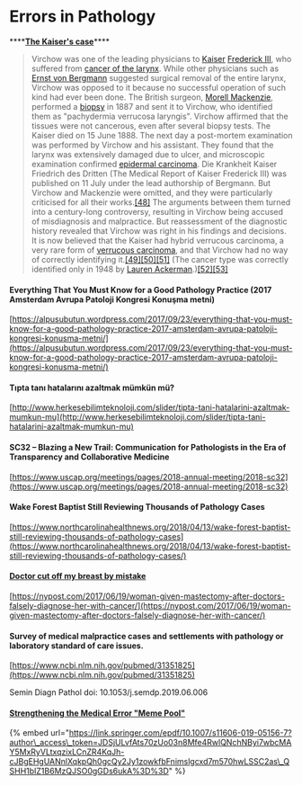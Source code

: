 # Errors in Pathology

\*\*\*\*[**The Kaiser's case**](https://en.wikipedia.org/wiki/Rudolf_Virchow#The_Kaiser's_case)\*\*\*\*

> Virchow was one of the leading physicians to [Kaiser](https://en.wikipedia.org/wiki/Kaiser) [Frederick III](https://en.wikipedia.org/wiki/Frederick_III,_German_Emperor), who suffered from [cancer of the larynx](https://en.wikipedia.org/wiki/Laryngeal_cancer). While other physicians such as [Ernst von Bergmann](https://en.wikipedia.org/wiki/Ernst_von_Bergmann) suggested surgical removal of the entire larynx, Virchow was opposed to it because no successful operation of such kind had ever been done. The British surgeon, [Morell Mackenzie](https://en.wikipedia.org/wiki/Morell_Mackenzie), performed a [biopsy](https://en.wikipedia.org/wiki/Biopsy) in 1887 and sent it to Virchow, who identified them as "pachydermia verrucosa laryngis". Virchow affirmed that the tissues were not cancerous, even after several biopsy tests. The Kaiser died on 15 June 1888. The next day a post-mortem examination was performed by Virchow and his assistant. They found that the larynx was extensively damaged due to ulcer, and microscopic examination confirmed [epidermal carcinoma](https://en.wikipedia.org/wiki/Carcinoma). Die Krankheit Kaiser Friedrich des Dritten \(The Medical Report of Kaiser Frederick III\) was published on 11 July under the lead authorship of Bergmann. But Virchow and Mackenzie were omitted, and they were particularly criticised for all their works.[\[48\]](https://en.wikipedia.org/wiki/Rudolf_Virchow#cite_note-48) The arguments between them turned into a century-long controversy, resulting in Virchow being accused of misdiagnosis and malpractice. But reassessment of the diagnostic history revealed that Virchow was right in his findings and decisions. It is now believed that the Kaiser had hybrid verrucous carcinoma, a very rare form of [verrucous carcinoma](https://en.wikipedia.org/wiki/Verrucous_carcinoma), and that Virchow had no way of correctly identifying it.[\[49\]](https://en.wikipedia.org/wiki/Rudolf_Virchow#cite_note-49)[\[50\]](https://en.wikipedia.org/wiki/Rudolf_Virchow#cite_note-50)[\[51\]](https://en.wikipedia.org/wiki/Rudolf_Virchow#cite_note-51) \(The cancer type was correctly identified only in 1948 by [Lauren Ackerman](https://en.wikipedia.org/wiki/Lauren_Ackerman).\)[\[52\]](https://en.wikipedia.org/wiki/Rudolf_Virchow#cite_note-52)[\[53\]](https://en.wikipedia.org/wiki/Rudolf_Virchow#cite_note-53)

#### Everything That You Must Know for a Good Pathology Practice \(2017 Amsterdam Avrupa Patoloji Kongresi Konuşma metni\)

[https://alpusubutun.wordpress.com/2017/09/23/everything-that-you-must-know-for-a-good-pathology-practice-2017-amsterdam-avrupa-patoloji-kongresi-konusma-metni/](https://alpusubutun.wordpress.com/2017/09/23/everything-that-you-must-know-for-a-good-pathology-practice-2017-amsterdam-avrupa-patoloji-kongresi-konusma-metni/)

#### Tıpta tanı hatalarını azaltmak mümkün mü?

[http://www.herkesebilimteknoloji.com/slider/tipta-tani-hatalarini-azaltmak-mumkun-mu](http://www.herkesebilimteknoloji.com/slider/tipta-tani-hatalarini-azaltmak-mumkun-mu)

#### SC32 – Blazing a New Trail: Communication for Pathologists in the Era of Transparency and Collaborative Medicine

[https://www.uscap.org/meetings/pages/2018-annual-meeting/2018-sc32](https://www.uscap.org/meetings/pages/2018-annual-meeting/2018-sc32)

#### Wake Forest Baptist Still Reviewing Thousands of Pathology Cases

[https://www.northcarolinahealthnews.org/2018/04/13/wake-forest-baptist-still-reviewing-thousands-of-pathology-cases](https://www.northcarolinahealthnews.org/2018/04/13/wake-forest-baptist-still-reviewing-thousands-of-pathology-cases/)

#### [Doctor cut off my breast by mistake](https://nypost.com/2017/06/19/woman-given-mastectomy-after-doctors-falsely-diagnose-her-with-cancer/)

[https://nypost.com/2017/06/19/woman-given-mastectomy-after-doctors-falsely-diagnose-her-with-cancer/](https://nypost.com/2017/06/19/woman-given-mastectomy-after-doctors-falsely-diagnose-her-with-cancer/)

#### **S**urvey of medical malpractice cases and settlements with pathology or laboratory standard of care issues.

[https://www.ncbi.nlm.nih.gov/pubmed/31351825](https://www.ncbi.nlm.nih.gov/pubmed/31351825)

Semin Diagn Pathol doi: 10.1053/j.semdp.2019.06.006



#### [Strengthening the Medical Error "Meme Pool"](https://link.springer.com/article/10.1007/s11606-019-05156-7)

{% embed url="https://link.springer.com/epdf/10.1007/s11606-019-05156-7?author\_access\_token=JDSjULvfAts70zUo03n8Mfe4RwlQNchNByi7wbcMAY5MxRyVLtxqzixLCnZR4KqJh-cJBgEHgUANnlXqkpQh0gcQy2Jy1zowkfbFnimslgcxd7m570hwLSSC2as\_QSHH1bIZ1B6MzQJSO0gGDs6ukA%3D%3D" %}





